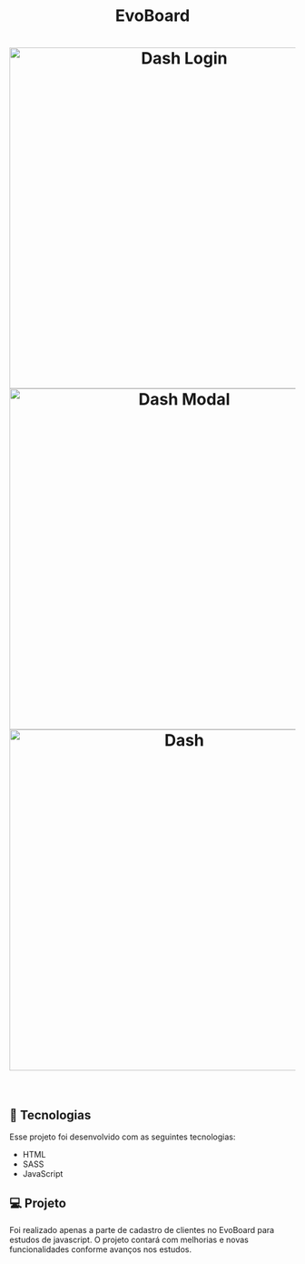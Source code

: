 <h1 align="center"> EvoBoard </h1>

<h1 align="center">
  <img alt="Dash Login"  src="github/login.png" width="600px" />
  <img alt="Dash Modal"  src="github/modal.png" width="600px" />
  <img alt="Dash"  src="github/dash.png" width="600px" />
</h1>

<br>

## 🚀 Tecnologias

Esse projeto foi desenvolvido com as seguintes tecnologias:

- HTML
- SASS
- JavaScript

## 💻 Projeto

Foi realizado apenas a parte de cadastro de clientes no EvoBoard para estudos de javascript.
O projeto contará com melhorias e novas funcionalidades conforme avanços nos estudos.
